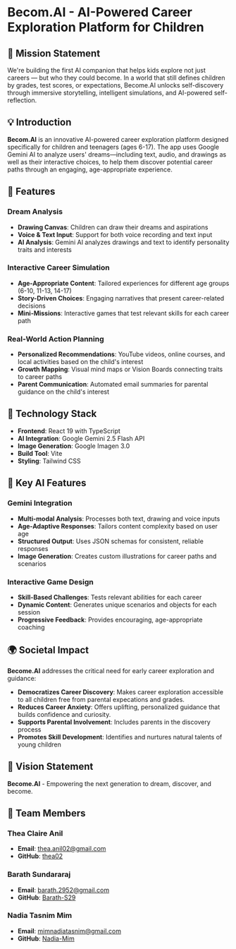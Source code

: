 # Becom.AI - AI-Powered Career Exploration Platform for Children

## 🎯 Mission Statement

We're building the first AI companion that helps kids explore not just careers — but who they could become.
In a world that still defines children by grades, test scores, or expectations, Become.AI unlocks self-discovery through immersive storytelling, intelligent simulations, and AI-powered self-reflection.

## 💡 Introduction

**Becom.AI** is an innovative AI-powered career exploration platform designed specifically for children and teenagers (ages 6-17). The app uses Google Gemini AI to analyze users' dreams—including text, audio, and drawings as well as their interactive choices, to help them discover potential career paths through an engaging, age-appropriate experience.

## 🌟 Features

### **Dream Analysis**

- **Drawing Canvas**: Children can draw their dreams and aspirations
- **Voice & Text Input**: Support for both voice recording and text input
- **AI Analysis**: Gemini AI analyzes drawings and text to identify personality traits and interests

### **Interactive Career Simulation**

- **Age-Appropriate Content**: Tailored experiences for different age groups (6-10, 11-13, 14-17)
- **Story-Driven Choices**: Engaging narratives that present career-related decisions
- **Mini-Missions**: Interactive games that test relevant skills for each career path

### **Real-World Action Planning**

- **Personalized Recommendations**: YouTube videos, online courses, and local activities based on the child's interest
- **Growth Mapping**: Visual mind maps or Vision Boards connecting traits to career paths
- **Parent Communication**: Automated email summaries for parental guidance on the child's interest

## 🚀 Technology Stack

- **Frontend**: React 19 with TypeScript
- **AI Integration**: Google Gemini 2.5 Flash API
- **Image Generation**: Google Imagen 3.0
- **Build Tool**: Vite
- **Styling**: Tailwind CSS

## 🤖 Key AI Features

### **Gemini Integration**

- **Multi-modal Analysis**: Processes both text, drawing and voice inputs
- **Age-Adaptive Responses**: Tailors content complexity based on user age
- **Structured Output**: Uses JSON schemas for consistent, reliable responses
- **Image Generation**: Creates custom illustrations for career paths and scenarios

### **Interactive Game Design**

- **Skill-Based Challenges**: Tests relevant abilities for each career
- **Dynamic Content**: Generates unique scenarios and objects for each session
- **Progressive Feedback**: Provides encouraging, age-appropriate coaching

## 🌍 Societal Impact

**Become.AI** addresses the critical need for early career exploration and guidance:

- **Democratizes Career Discovery**: Makes career exploration accessible to all children free from parental expecations and grades.
- **Reduces Career Anxiety**: Offers uplifting, personalized guidance that builds confidence and curiosity.
- **Supports Parental Involvement**: Includes parents in the discovery process
- **Promotes Skill Development**: Identifies and nurtures natural talents of young children

## 🔭 Vision Statement

**Become.AI** - Empowering the next generation to dream, discover, and become.

## 👥 Team Members

### **Thea Claire Anil**

- **Email**: thea.anil02@gmail.com
- **GitHub**: [thea02](https://github.com/thea02)

### **Barath Sundararaj**

- **Email**: barath.2952@gmail.com
- **GitHub**: [Barath-S29](https://github.com/Barath-S29)

### **Nadia Tasnim Mim**

- **Email**: mimnadiatasnim@gmail.com
- **GitHub**: [Nadia-Mim](https://github.com/Nadia-Mim)
